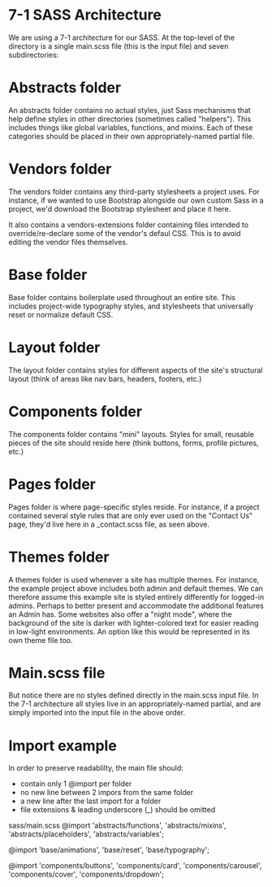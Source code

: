 # 7-1 SASS Architecture
We are using a 7-1 architecture for our SASS. At the top-level of the directory is a single main.scss file (this is the input file) and seven subdirectories:

# Abstracts folder 
An abstracts folder contains no actual styles, just Sass mechanisms that help define styles in other directories (sometimes called "helpers"). This includes things like global variables, functions, and mixins. Each of these categories should be placed in their own appropriately-named partial file.

# Vendors folder 
The vendors folder contains any third-party stylesheets a project uses. For instance, if we wanted to use Bootstrap alongside our own custom Sass in a project, we'd download the Bootstrap stylesheet and place it here.

It also contains a vendors-extensions folder containing files intended to override/re-declare some of the vendor's defaul CSS. This is to avoid editing the vendor files themselves.

# Base folder 
Base folder contains boilerplate used throughout an entire site. This includes project-wide typography styles, and stylesheets that universally reset or normalize default CSS.

# Layout  folder 
The layout folder contains styles for different aspects of the site's structural layout (think of areas like nav bars, headers, footers, etc.)

# Components folder
The components folder contains "mini" layouts. Styles for small, reusable pieces of the site should reside here (think buttons, forms, profile pictures, etc.)

# Pages folder 
Pages folder is where page-specific styles reside. For instance, if a project contained several style rules that are only ever used on the "Contact Us" page, they'd live here in a _contact.scss file, as seen above.

# Themes folder 
A themes folder is used whenever a site has multiple themes. For instance, the example project above includes both admin and default themes. We can therefore assume this example site is styled entirely differently for logged-in admins. Perhaps to better present and accommodate the additional features an Admin has. Some websites also offer a "night mode", where the background of the site is darker with lighter-colored text for easier reading in low-light environments. An option like this would be represented in its own theme file too.


# Main.scss file
But notice there are no styles defined directly in the main.scss input file. In the 7-1 architecture all styles live in an appropriately-named partial, and are simply imported into the input file in the above order.

# Import example
In order to preserve readablilty, the main file should:
* contain only 1 @import per folder
* no new line between 2 impors from the same folder
* a new line after the last import for a folder
* file extensions & leading underscore (_) should be omitted

sass/main.scss
@import 
    'abstracts/functions',
    'abstracts/mixins',
    'abstracts/placeholders',
    'abstracts/variables';

@import
   'base/animations',
   'base/reset',
   'base/typography';
   
@import
    'components/buttons',
    'components/card',
    'components/carousel',
    'components/cover',
    'components/dropdown';
